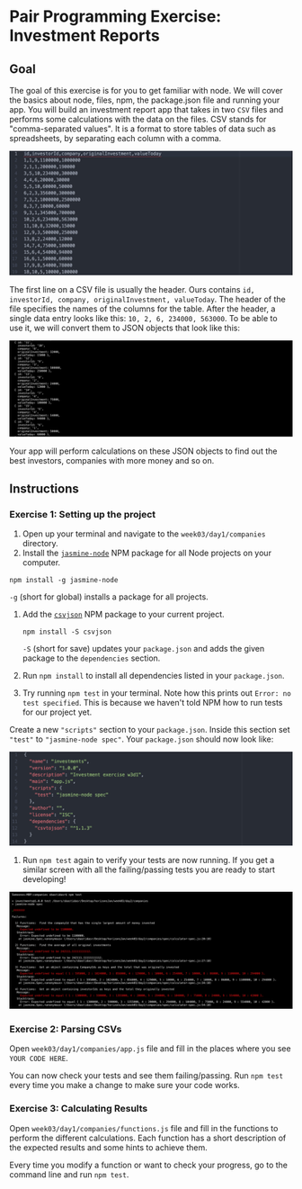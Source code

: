 # Pair Programming Exercise: Investment Reports

## Goal

The goal of this exercise is for you to get familiar with node. We will cover
the basics about node, files, npm, the package.json file and running your app.
You will build an investment report app that takes in two `CSV` files and
performs some calculations with the data on the files. CSV stands for
"comma-separated values". It is a format to store tables of data such as
spreadsheets, by separating each column with a comma.

![CSV](images/capture1.jpeg)

The first line on a CSV file is usually the header. Ours contains `id,
investorId, company, originalInvestment, valueToday`. The header of the file
specifies the names of the columns for the table. After the header, a single
data entry looks like this: `10, 2, 6, 234000, 563000`. To be able to use it, we
will convert them to JSON objects that look like this:

![JSON](images/capture2.jpeg)

Your app will perform calculations on these JSON objects to find out the best
investors, companies with more money and so on.

## Instructions

### Exercise 1: Setting up the project

1. Open up your terminal and navigate to the `week03/day1/companies` directory.
1. Install the [`jasmine-node`](https://www.npmjs.com/package/jasmine-node) NPM
  package for all Node projects on your computer.

  ```
  npm install -g jasmine-node
  ```

  `-g` (short for global) installs a package for all projects. 

1. Add the [`csvjson`](https://github.com/pradeep-mishra/csvjson) NPM package to
   your current project.

   ```
   npm install -S csvjson
   ```

   `-S` (short for save) updates your `package.json` and adds the given package
   to the `dependencies` section.
1. Run `npm install` to install all dependencies listed in your `package.json`.
1. Try running `npm test` in your terminal. Note how this prints out
  `Error: no test specified`. This is because we haven't told NPM how to
  run tests for our project yet.

  Create a new `"scripts"` section to your `package.json`. Inside this section
  set `"test"` to `"jasmine-node spec"`. Your `package.json` should now look
  like:

  ![Package](images/capture3.jpeg)

1. Run `npm test` again to verify your tests are now running. If you get a
   similar screen with all the failing/passing tests you are ready to start
   developing!

  ![Failing Tests](images/capture4.jpeg)

### Exercise 2: Parsing CSVs

Open `week03/day1/companies/app.js` file and fill in the places where you see
`YOUR CODE HERE`. 

You can now check your tests and see them failing/passing. Run `npm test` every
time you make a change to make sure your code works.

### Exercise 3: Calculating Results

Open `week03/day1/companies/functions.js` file and fill in the functions to
perform the different calculations. Each function has a short description of the
expected results and some hints to achieve them.  

Every time you modify a function or want to check your progress, go to the
command line and run `npm test`.

